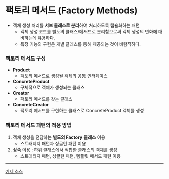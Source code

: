 # 팩토리 메서드 (Factory Methods)
* 객체 생성 처리를 **서브 클래스로 분리**하여 처리하도록 캡슐화하는 패턴
  * 객체 생성 코드를 별도의 클래스/메서드로 분리함으로써 객체 생성의 변화에 대비하는데 유용하다.
  * 특정 기능의 구현은 개별 클래스를 통해 제공되는 것이 바람직하다.
### 팩토리 메서드 구성
* **Product**
  * 팩토리 메서드로 생성될 객체의 공통 인터페이스
* **ConcreteProduct**
  * 구체적으로 객체가 생성되는 클래스
* **Creator**
  * 팩토리 메서드를 갖는 클래스
* **ConcreteCreator**
  * 팩토리 메서드를 구현하는 클래스로 ConcreteProduct 객체를 생성
### 팩토리 메서드 패턴의 적용 방법
1. 객체 생성을 전담하는 **별도의 Factory 클래스** 이용
    * 스트래티지 패턴과 싱글턴 패턴 이용
2. **상속** 이용 : 하위 클래스에서 적합한 클래스의 객체를 생성
    * 스트래티지 패턴, 싱글턴 패턴, 템플릿 메서드 패턴 이용
---
[예제 소스](../../../../java/creational/factory_methods)